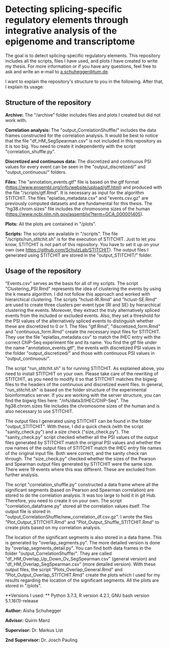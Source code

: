 # Detecting splicing-specific regulatory elements through integrative analysis of the epigenome and transcriptome

The goal is to detect splicing-specific regulatory elements. This repository includes all the scripts, files I have used, and plots I have created to write my thesis. For more information or if you have any questions, feel free to ask and write an e-mail to a.schuhegger@tum.de. 

I want to explain the repository's structure to you in the following. After that, I explain its usage: 

## Structure of the repository

**Archive:**
The "/archive" folder includes files and plots I created but did not work with. 

**Correlation analysis:**
The "output_CorrelationShuffle/" includes the data frames constructed for the correlation analysis. It would be best to notice that the file "df_HM_SegSpearman.csv" is not included in this repository as it is too big. You need to create it independently with the script "correlation_shuffle.py".

**Discretized and continuous data:**
The discretized and continuous PSI values for every event can be seen in the "output_discretized/" and "output_continuous/" folders. 

**Files:**
The "annotation_events.gtf" file is based on the gtf format (https://www.ensembl.org/info/website/upload/gff.html) and produced with the file "/scripts/gtf.Rmd". It is necessary as input for the algorithm STITCHIT.
The files "epiatlas_metadata.csv" and "events.csv.gz" are previously computed datasets and are fundamental for this thesis. 
The "hg38.chrom.sizes" file includes the chromosome sizes of the human (https://www.ncbi.nlm.nih.gov/assembly/?term=GCA_000001405). 

**Plots:**
All the plots are contained in "/plots". 

**Scripts:**
The scripts are available in "/scripts". 
The file "/scripts/run_stitchit.sh" is for the execution of STITCHIT. Just to let you know, STITCHIT is not part of this repository. You have to set it up on your own (see https://github.com/SchulzLab/STITCHIT). The output files I generated using STITCHIT are stored in the "output_STITCHIT/" folder. 

## Usage of the repository

"Events.csv" serves as the basis for all of my scripts. The script "Clustering_PSI.Rmd" represents the idea of clustering the events by using the k means algorithm. I did not follow this approach and worked with hierarchical clustering. The scripts "hclust-RI.Rmd" and "hclust-SE.Rmd" are used to create three clusters per event type (RI and SE) by hierarchical clustering the events. Moreover, they extract the truly alternatively spliced events from the included or excluded events. Also, they set a threshold for the PSI values of the alternatively spliced events to distinguish whether these are discretized to 0 or 1. The files "gtf.Rmd", "discretized_form.Rmd" and "continuous_form.Rmd" create the necessary input files for STITCHIT. They use the file "epiatlas_metadata.csv" to match the IHEC entry with the correct ChIP-Seq experiment file and its name. You find the gtf file under the name "annotation_events.gtf", the events with discretized PSI values in the folder "output_discretized/" and those with continuous PSI values in "output_continuous/".  

The script "run_stitchit.sh" is for running STITCHIT. As explained above, you need to install STITCHIT on your own. Please take care of the rewriting of STITCHIT, as you need to modify it so that STITCHIT matches the bigwig files to the headers of the continuous and discretized event files. In general, "run_stitchit.sh" is based on the folder structure of the experimental bioinformatics server. If you are working with the server structure, you can find the bigwig files here: "/nfs/data3/IHEC/ChIP-Seq". The hg38.chrom.sizes file includes the chromosome sizes of the human and is also necessary to use STITCHIT. 

The output files I generated using STITCHIT can be found in the folder "output_STITCHIT". With these, I did a quick check (with the script "sanity_check.py") and a size check ("size_check.py"). The "sanity_check.py" script checked whether all the PSI values of the output files generated by STITCHIT match the original PSI values and whether the row names of the output files of STITCHIT match the IHEC entry file names of the original input file. Both were correct, and the sanity check ran through. The "size_check.py" checked whether the sizes of the Pearson and Spearman output files generated by STITCHIT were the same size. There were 19 events where this was different. These are excluded from further analysis. 

The script "correlation_shuffle.py" constructed a data frame where all the significant segments (based on Pearson and Spearman correlation) are stored to do the correlation analysis. It was too large to hold it in git Hub. Therefore, you need to create it on your own. The script "correlation_dataframe.py" stored all the correlation values itself. The output file is stored in "output_CorrelationShuffle/new_correlation_df.csv.gz". I wrote the files "Plot_Output_STITCHIT.Rmd" and "Plot_Output_Shuffle_STITCHIT.Rmd" to create plots based on my correlation analysis. 

The location of the significant segments is also stored in a data frame. This is generated by "overlap_segments.py". The more detailed version is done by "overlap_segments_detail.py". You can find both data frames in the folder "output_CorrelationShuffle/". They are called "df_HM_Overlap_Up_Down_Ov_SegSpearman.csv" (general version) and "df_HM_Overlap_SegSpearman.csv" (more detailed version). With these output files, the script "Plots_Overlap_General.Rmd" and "Plot_Output_Overlap_STITCHIT.Rmd" create the plots which I used for my results regarding the location of the significant segments. All the plots are stored in "/plots". 



**Versions I used: **
Python 3.7.3, R version 4.2.1, GNU bash version 5.1.16(1)-release

**Author:** Aïsha Schuhegger 

**Advisor:** Quirin Manz

**Supervisor:** Dr. Markus List

**2nd Supervisor:** Dr. Josch Pauling 





